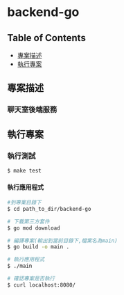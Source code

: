 # backend-go
## Table of Contents

 * [專案描述](#專案描述)
 * [執行專案](#執行專案)

## 專案描述

### 聊天室後端服務

## 執行專案

### 執行測試

```bash
$ make test
```

#### 執行應用程式

```bash
#到專案目錄下
$ cd path_to_dir/backend-go

# 下載第三方套件
$ go mod download

# 編譯專案(輸出到當前目錄下,檔案名為main)
$ go build -o main . 

# 執行應用程式
$ ./main 

# 確認專案是否執行
$ curl localhost:8080/
```
